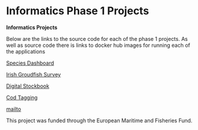   <h1>Informatics Phase 1 Projects</h1>
  <p><b>Informatics Projects</b></p>
  <p>Below are the links to the source code for each of the phase 1 projects.  As well as source code there is links to docker hub images for running each of the applications</p>
  <p><a href="https://github.com/IrishMarineInstitute/species-dashboard">Species Dashboard</a></p>
  <p><a href="https://github.com/IrishMarineInstitute/igfs-data-explorer">Irish Groudfish Survey</a></p>
  <p><a href="https://github.com/IrishMarineInstitute/digital-stockbook">Digital Stockbook</a></p>
  <p><a href="https://github.com/IrishMarineInstitute/cod-tagging">Cod Tagging</a></p>
  

[mailto](mailto:informatics@marine.ie)
 <p>This project was funded through the European Maritime and Fisheries Fund.</p> 

